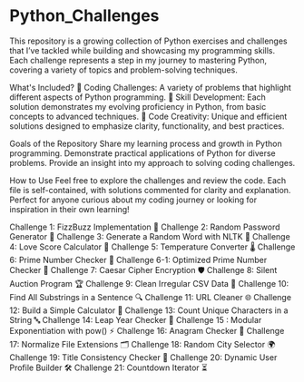 # Python_Challenges
This repository is a growing collection of Python exercises and challenges that I’ve tackled while building and showcasing my programming skills. Each challenge represents a step in my journey to mastering Python, covering a variety of topics and problem-solving techniques.

What's Included?
🧩 Coding Challenges: A variety of problems that highlight different aspects of Python programming.
🚀 Skill Development: Each solution demonstrates my evolving proficiency in Python, from basic concepts to advanced techniques.
🎨 Code Creativity: Unique and efficient solutions designed to emphasize clarity, functionality, and best practices.

Goals of the Repository
Share my learning process and growth in Python programming.
Demonstrate practical applications of Python for diverse problems.
Provide an insight into my approach to solving coding challenges.

How to Use
Feel free to explore the challenges and review the code. Each file is self-contained, with solutions commented for clarity and explanation. Perfect for anyone curious about my coding journey or looking for inspiration in their own learning!


Challenge 1: FizzBuzz Implementation 🎯
Challenge 2: Random Password Generator 🔐
Challenge 3: Generate a Random Word with NLTK 🎯
Challenge 4: Love Score Calculator 💖
Challenge 5: Temperature Converter 🌡️
Challenge 6: Prime Number Checker 🔢
Challenge 6-1: Optimized Prime Number Checker 🔢
Challenge 7: Caesar Cipher Encryption 🛡️
Challenge 8: Silent Auction Program 🏆
Challenge 9: Clean Irregular CSV Data 🧹
Challenge 10: Find All Substrings in a Sentence 🔍
Challenge 11: URL Cleaner 🌐
Challenge 12: Build a Simple Calculator 🧮
Challenge 13: Count Unique Characters in a String 🔤
Challenge 14: Leap Year Checker 📅
Challenge 15 : Modular Exponentiation with pow() ⚡
Challenge 16: Anagram Checker 🔄
Challenge 17: Normalize File Extensions 🗂️
Challenge 18: Random City Selector 🌍
Challenge 19: Title Consistency Checker 📝
Challenge 20: Dynamic User Profile Builder 🛠 
Challenge 21: Countdown Iterator ⏳ 

